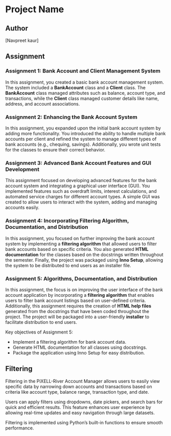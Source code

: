# Project Name

## Author
[Navpreet kaur]

## Assignment
### Assignment 1: Bank Account and Client Management System
In this assignment, you created a basic bank account management system. The system included a **BankAccount** class and a **Client** class. The **BankAccount** class managed attributes such as balance, account type, and transactions, while the **Client** class managed customer details like name, address, and account associations.

### Assignment 2: Enhancing the Bank Account System
In this assignment, you expanded upon the initial bank account system by adding more functionality. You introduced the ability to handle multiple bank accounts per client and refined the system to manage different types of bank accounts (e.g., chequing, savings). Additionally, you wrote unit tests for the classes to ensure their correct behavior.

### Assignment 3: Advanced Bank Account Features and GUI Development
This assignment focused on developing advanced features for the bank account system and integrating a graphical user interface (GUI). You implemented features such as overdraft limits, interest calculations, and automated service charges for different account types. A simple GUI was created to allow users to interact with the system, adding and managing accounts easily.

### Assignment 4: Incorporating Filtering Algorithm, Documentation, and Distribution
In this assignment, you focused on further improving the bank account system by implementing a **filtering algorithm** that allowed users to filter bank accounts based on specific criteria. You also generated **HTML documentation** for the classes based on the docstrings written throughout the semester. Finally, the project was packaged using **Inno Setup**, allowing the system to be distributed to end users as an installer file.

### Assignment 5: Algorithms, Documentation, and Distribution
In this assignment, the focus is on improving the user interface of the bank account application by incorporating a **filtering algorithm** that enables users to filter bank account listings based on user-defined criteria. Additionally, this assignment requires the creation of **HTML help files** generated from the docstrings that have been coded throughout the project. The project will be packaged into a user-friendly **installer** to facilitate distribution to end users.

Key objectives of Assignment 5:
- Implement a filtering algorithm for bank account data.
- Generate HTML documentation for all classes using docstrings.
- Package the application using Inno Setup for easy distribution.

## Filtering
Filtering in the PiXELL-River Account Manager allows users to easily view specific data by narrowing down accounts and transactions based on criteria like account type, balance range, transaction type, and date.

Users can apply filters using dropdowns, date pickers, and search bars for quick and efficient results. This feature enhances user experience by allowing real-time updates and easy navigation through large datasets.

Filtering is implemented using Python’s built-in functions to ensure smooth performance.